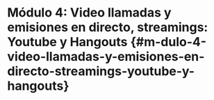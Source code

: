 # Módulo 4: Video llamadas y emisiones en directo, streamings: Youtube y Hangouts {#m-dulo-4-video-llamadas-y-emisiones-en-directo-streamings-youtube-y-hangouts}